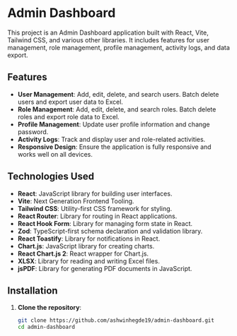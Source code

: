# Admin Dashboard

This project is an Admin Dashboard application built with React, Vite, Tailwind CSS, and various other libraries. It includes features for user management, role management, profile management, activity logs, and data export.

## Features

- **User Management**: Add, edit, delete, and search users. Batch delete users and export user data to Excel.
- **Role Management**: Add, edit, delete, and search roles. Batch delete roles and export role data to Excel.
- **Profile Management**: Update user profile information and change password.
- **Activity Logs**: Track and display user and role-related activities.
- **Responsive Design**: Ensure the application is fully responsive and works well on all devices.

## Technologies Used

- **React**: JavaScript library for building user interfaces.
- **Vite**: Next Generation Frontend Tooling.
- **Tailwind CSS**: Utility-first CSS framework for styling.
- **React Router**: Library for routing in React applications.
- **React Hook Form**: Library for managing form state in React.
- **Zod**: TypeScript-first schema declaration and validation library.
- **React Toastify**: Library for notifications in React.
- **Chart.js**: JavaScript library for creating charts.
- **React Chart.js 2**: React wrapper for Chart.js.
- **XLSX**: Library for reading and writing Excel files.
- **jsPDF**: Library for generating PDF documents in JavaScript.

## Installation

1. **Clone the repository**:
   ```bash
   git clone https://github.com/ashwinhegde19/admin-dashboard.git
   cd admin-dashboard
